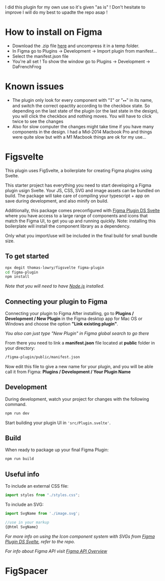 I did this plugin for my own use so it's given "as is" ! Don't hesitate to improve I will do my best to upadte the repo asap !

# How to install on Figma

- Download the .zip file [here](https://github.com/DaFrenchFrog/FigSpacer/blob/main/public/plugin%20spacer.zip) and uncompress it in a temp folder.
- In Figma go to Plugins -> Development -> Import plugin from manifest...
- Select the manifest.json file
- You're all set ! To show the window go to Plugins -> Development -> DaFrenchFrog

# Known issues

- The plugin only look for every component with "⭥" or "⭤" in its name, and switch the correct opactity according to the checkbox state. So depending on the last state of the plugin (or the last state in the design), you will click the checkbox and nothing moves. You will have to click twice to see the changes
- Also for slow computer the changes might take time if you have many components in the design. I had a Mid-2014 Macbook Pro and things were quite slow but with a M1 Macbook things are ok for my use...



# Figsvelte

This plugin uses FigSvelte, a boilerplate for creating Figma plugins using Svelte.

This starter project has everything you need to start developing a Figma plugin usign Svelte. Your JS, CSS, SVG and image assets can be bundled on build. The package will take care of compiling your typescript + app on save during development, and also minify on build.

Additionally, this package comes preconfigured with [Figma Plugin DS Svelte](https://github.com/thomas-lowry/figma-plugin-ds-svelte) where you have access to a large range of components and icons that match the Figma UI, to get you up and running quickly. Note: installing this boilerplate will install the component library as a dependency.

Only what you import/use will be included in the final build for small bundle size.

## To get started

```bash
npx degit thomas-lowry/figsvelte figma-plugin
cd figma-plugin
npm install
```

_Note that you will need to have [Node.js](https://nodejs.org/) installed._

## Connecting your plugin to Figma

Connecting your plugin to Figma
After installing, go to **Plugins / Development / New Plugin** in the Figma desktop app for Mac OS or Windows and choose the option **"Link existing plugin"**.

_You also can just type "New Plugin" in Figma global search to go there_

From there you need to link a **manifest.json** file located at **public** folder in your directory:

```bash
/figma-plugin/public/manifest.json
```

Now edit this file to give a new name for your plugin, and you will be able call it from Figma: **Plugins / Development / Your Plugin Name**

## Development

During development, watch your project for changes with the following command.

```bash
npm run dev
```

Start building your plugin UI in `'src/Plugin.svelte'`.

## Build

When ready to package up your final Figma Plugin:

```bash
npm run build
```

## Useful info

To include an external CSS file:

```javascript
import styles from "./styles.css";
```

To include an SVG:

```javascript
import SvgName from './image.svg';

//use in your markup
{@html SvgName}
```

_For more info on using the Icon component system with SVGs from [Figma Plugin DS Svelte](https://github.com/thomas-lowry/figma-plugin-ds-svelte), refer to the repo._

_For info about Figma API visit [Figma API Overview](https://www.figma.com/plugin-docs/api/api-overview/)_

# FigSpacer
